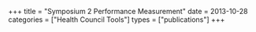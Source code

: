+++
title = "Symposium 2 Performance Measurement"
date = 2013-10-28
categories = ["Health Council Tools"]
types = ["publications"]
+++
